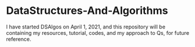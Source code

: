 # DataStructures-And-Algorithms

I have started DSAlgos on April 1, 2021, and this repository will be containing my resources, tutorial, codes, and my approach to Qs, for future reference.
